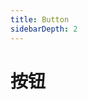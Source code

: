 ```yaml
---
title: Button
sidebarDepth: 2
---
```

# 按钮


<ClientOnly>
  <button-demo></button-demo>
</ClientOnly>
